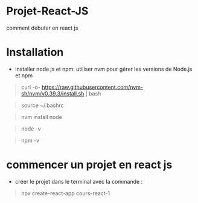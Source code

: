 # Projet-React-JS
comment debuter en react js
# Installation
* installer node js  et npm: utiliser nvm pour gérer les versions de Node.js et npm
> curl -o- https://raw.githubusercontent.com/nvm-sh/nvm/v0.39.3/install.sh | bash

> source ~/.bashrc

> nvm install node

> node -v

> npm -v

# commencer un projet en react js
* créer le projet dans le terminal avec la commande :
> npx create-react-app cours-react-1
